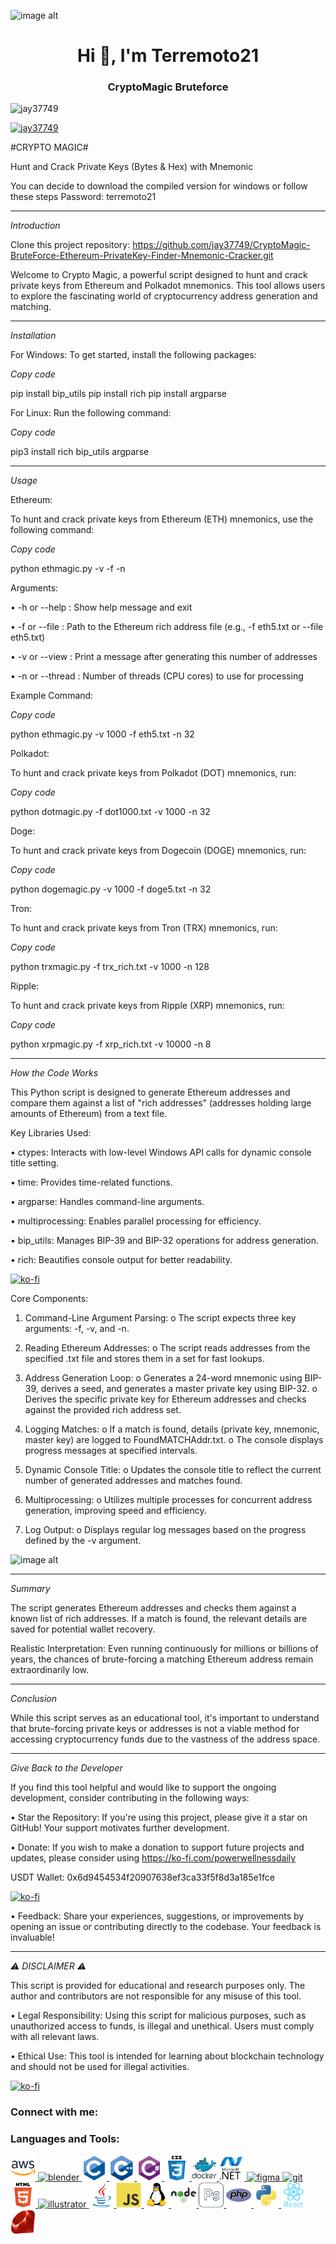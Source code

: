 ![image alt](https://github.com/jay37749/CryptoMagic-BruteForce-Ethereum-PrivateKey-Finder-Mnemonic-Cracker/blob/61db055447e5b4e76c61d974d89099b9ac0ca88a/CRYPTOCURRENCY-MAGIC-BRUTEFORCE-ETHEREUM-FINDER%20(732%20x%20279%20px).png)

<h1 align="center">Hi 👋, I'm Terremoto21</h1>
<h3 align="center">CryptoMagic Bruteforce</h3>

<p align="left"> <img src="https://komarev.com/ghpvc/?username=jay37749&label=Profile%20views&color=0e75b6&style=flat" alt="jay37749" /> </p>

<p align="left"> <a href="https://github.com/ryo-ma/github-profile-trophy"><img src="https://github-profile-trophy.vercel.app/?username=jay37749" alt="jay37749" /></a> </p>

#CRYPTO MAGIC#

Hunt and Crack Private Keys (Bytes & Hex) with Mnemonic

You can decide to download the compiled version for windows or follow these steps
Password: terremoto21
________________________________________
*Introduction*

Clone this project repository: https://github.com/jay37749/CryptoMagic-BruteForce-Ethereum-PrivateKey-Finder-Mnemonic-Cracker.git

Welcome to Crypto Magic, a powerful script designed to hunt and crack private keys from Ethereum and Polkadot mnemonics. This tool allows users to explore the fascinating world of cryptocurrency address generation and matching.
________________________________________
*Installation*

For Windows:
To get started, install the following packages:

*Copy code*

pip install bip_utils
pip install rich
pip install argparse

For Linux:
Run the following command:

*Copy code*

pip3 install rich bip_utils argparse
________________________________________
*Usage*

Ethereum:

To hunt and crack private keys from Ethereum (ETH) mnemonics, use the following command:

*Copy code*

python ethmagic.py -v <NUMBER> -f <FILE> -n <THREADS>


Arguments:

•	-h or --help : Show help message and exit

•	-f or --file : Path to the Ethereum rich address file (e.g., -f eth5.txt or --file eth5.txt)

•	-v or --view : Print a message after generating this number of addresses

•	-n or --thread : Number of threads (CPU cores) to use for processing

Example Command:

*Copy code*

python ethmagic.py -v 1000 -f eth5.txt -n 32

Polkadot:

To hunt and crack private keys from Polkadot (DOT) mnemonics, run:

*Copy code*

python dotmagic.py -f dot1000.txt -v 1000 -n 32

Doge:

To hunt and crack private keys from Dogecoin (DOGE) mnemonics, run:

*Copy code*

python dogemagic.py -v 1000 -f doge5.txt -n 32

Tron:

To hunt and crack private keys from Tron (TRX) mnemonics, run:

*Copy code*

python trxmagic.py -f trx_rich.txt -v 1000 -n 128

Ripple:

To hunt and crack private keys from Ripple (XRP) mnemonics, run:

*Copy code*

python xrpmagic.py -f xrp_rich.txt -v 10000 -n 8
________________________________________
*How the Code Works*

This Python script is designed to generate Ethereum addresses and compare them against a list of "rich addresses" (addresses holding large amounts of Ethereum) from a text file.

Key Libraries Used:

•	ctypes: Interacts with low-level Windows API calls for dynamic console title setting.

•	time: Provides time-related functions.

•	argparse: Handles command-line arguments.

•	multiprocessing: Enables parallel processing for efficiency.

•	bip_utils: Manages BIP-39 and BIP-32 operations for address generation.

•	rich: Beautifies console output for better readability.

[![ko-fi](https://ko-fi.com/img/githubbutton_sm.svg)](https://ko-fi.com/X7X612R0JE)

Core Components:

1.	Command-Line Argument Parsing:
o	The script expects three key arguments: -f, -v, and -n.

2.	Reading Ethereum Addresses:
o	The script reads addresses from the specified .txt file and stores them in a set for fast lookups.

3.	Address Generation Loop:
o	Generates a 24-word mnemonic using BIP-39, derives a seed, and generates a master private key using BIP-32.
o	Derives the specific private key for Ethereum addresses and checks against the provided rich address set.

4.	Logging Matches:
o	If a match is found, details (private key, mnemonic, master key) are logged to FoundMATCHAddr.txt.
o	The console displays progress messages at specified intervals.

5.	Dynamic Console Title:
o	Updates the console title to reflect the current number of generated addresses and matches found.

6.	Multiprocessing:
o	Utilizes multiple processes for concurrent address generation, improving speed and efficiency.

7.	Log Output:
o	Displays regular log messages based on the progress defined by the -v argument.

![image alt](https://github.com/jay37749/CRYPTO-MAGIC-BRUTEFORCE-ETHEREUM-FINDER/blob/49746be70899c5a04cee99f551c6dd5b29f2fe2e/crypto-magic.png)
________________________________________
*Summary*

The script generates Ethereum addresses and checks them against a known list of rich addresses. If a match is found, the relevant details are saved for potential wallet recovery.

Realistic Interpretation:
Even running continuously for millions or billions of years, the chances of brute-forcing a matching Ethereum address remain extraordinarily low.
________________________________________
*Conclusion*

While this script serves as an educational tool, it's important to understand that brute-forcing private keys or addresses is not a viable method for accessing cryptocurrency funds due to the vastness of the address space.
________________________________________
*Give Back to the Developer*

If you find this tool helpful and would like to support the ongoing development, consider contributing in the following ways:

•	Star the Repository: If you're using this project, please give it a star on GitHub! Your support motivates further development.


•	Donate: If you wish to make a donation to support future projects and updates, please consider using https://ko-fi.com/powerwellnessdaily

USDT Wallet: 0x6d9454534f20907638ef3ca33f5f8d3a185e1fce

[![ko-fi](https://ko-fi.com/img/githubbutton_sm.svg)](https://ko-fi.com/X7X612R0JE)


•	Feedback: Share your experiences, suggestions, or improvements by opening an issue or contributing directly to the codebase. Your feedback is invaluable!
________________________________________
*⚠ DISCLAIMER ⚠*

This script is provided for educational and research purposes only. The author and contributors are not responsible for any misuse of this tool.

•	Legal Responsibility: Using this script for malicious purposes, such as unauthorized access to funds, is illegal and unethical. Users must comply with all relevant laws.

•	Ethical Use: This tool is intended for learning about blockchain technology and should not be used for illegal activities.

[![ko-fi](https://ko-fi.com/img/githubbutton_sm.svg)](https://ko-fi.com/X7X612R0JE)

<h3 align="left">Connect with me:</h3>
<p align="left">
</p>

<h3 align="left">Languages and Tools:</h3>
<p align="left"> <a href="https://aws.amazon.com" target="_blank" rel="noreferrer"> <img src="https://raw.githubusercontent.com/devicons/devicon/master/icons/amazonwebservices/amazonwebservices-original-wordmark.svg" alt="aws" width="40" height="40"/> </a> <a href="https://www.blender.org/" target="_blank" rel="noreferrer"> <img src="https://download.blender.org/branding/community/blender_community_badge_white.svg" alt="blender" width="40" height="40"/> </a> <a href="https://www.cprogramming.com/" target="_blank" rel="noreferrer"> <img src="https://raw.githubusercontent.com/devicons/devicon/master/icons/c/c-original.svg" alt="c" width="40" height="40"/> </a> <a href="https://www.w3schools.com/cpp/" target="_blank" rel="noreferrer"> <img src="https://raw.githubusercontent.com/devicons/devicon/master/icons/cplusplus/cplusplus-original.svg" alt="cplusplus" width="40" height="40"/> </a> <a href="https://www.w3schools.com/cs/" target="_blank" rel="noreferrer"> <img src="https://raw.githubusercontent.com/devicons/devicon/master/icons/csharp/csharp-original.svg" alt="csharp" width="40" height="40"/> </a> <a href="https://www.w3schools.com/css/" target="_blank" rel="noreferrer"> <img src="https://raw.githubusercontent.com/devicons/devicon/master/icons/css3/css3-original-wordmark.svg" alt="css3" width="40" height="40"/> </a> <a href="https://www.docker.com/" target="_blank" rel="noreferrer"> <img src="https://raw.githubusercontent.com/devicons/devicon/master/icons/docker/docker-original-wordmark.svg" alt="docker" width="40" height="40"/> </a> <a href="https://dotnet.microsoft.com/" target="_blank" rel="noreferrer"> <img src="https://raw.githubusercontent.com/devicons/devicon/master/icons/dot-net/dot-net-original-wordmark.svg" alt="dotnet" width="40" height="40"/> </a> <a href="https://www.figma.com/" target="_blank" rel="noreferrer"> <img src="https://www.vectorlogo.zone/logos/figma/figma-icon.svg" alt="figma" width="40" height="40"/> </a> <a href="https://git-scm.com/" target="_blank" rel="noreferrer"> <img src="https://www.vectorlogo.zone/logos/git-scm/git-scm-icon.svg" alt="git" width="40" height="40"/> </a> <a href="https://www.w3.org/html/" target="_blank" rel="noreferrer"> <img src="https://raw.githubusercontent.com/devicons/devicon/master/icons/html5/html5-original-wordmark.svg" alt="html5" width="40" height="40"/> </a> <a href="https://www.adobe.com/in/products/illustrator.html" target="_blank" rel="noreferrer"> <img src="https://www.vectorlogo.zone/logos/adobe_illustrator/adobe_illustrator-icon.svg" alt="illustrator" width="40" height="40"/> </a> <a href="https://www.java.com" target="_blank" rel="noreferrer"> <img src="https://raw.githubusercontent.com/devicons/devicon/master/icons/java/java-original.svg" alt="java" width="40" height="40"/> </a> <a href="https://developer.mozilla.org/en-US/docs/Web/JavaScript" target="_blank" rel="noreferrer"> <img src="https://raw.githubusercontent.com/devicons/devicon/master/icons/javascript/javascript-original.svg" alt="javascript" width="40" height="40"/> </a> <a href="https://www.linux.org/" target="_blank" rel="noreferrer"> <img src="https://raw.githubusercontent.com/devicons/devicon/master/icons/linux/linux-original.svg" alt="linux" width="40" height="40"/> </a> <a href="https://nodejs.org" target="_blank" rel="noreferrer"> <img src="https://raw.githubusercontent.com/devicons/devicon/master/icons/nodejs/nodejs-original-wordmark.svg" alt="nodejs" width="40" height="40"/> </a> <a href="https://www.photoshop.com/en" target="_blank" rel="noreferrer"> <img src="https://raw.githubusercontent.com/devicons/devicon/master/icons/photoshop/photoshop-line.svg" alt="photoshop" width="40" height="40"/> </a> <a href="https://www.php.net" target="_blank" rel="noreferrer"> <img src="https://raw.githubusercontent.com/devicons/devicon/master/icons/php/php-original.svg" alt="php" width="40" height="40"/> </a> <a href="https://www.python.org" target="_blank" rel="noreferrer"> <img src="https://raw.githubusercontent.com/devicons/devicon/master/icons/python/python-original.svg" alt="python" width="40" height="40"/> </a> <a href="https://reactjs.org/" target="_blank" rel="noreferrer"> <img src="https://raw.githubusercontent.com/devicons/devicon/master/icons/react/react-original-wordmark.svg" alt="react" width="40" height="40"/> </a> <a href="https://www.ruby-lang.org/en/" target="_blank" rel="noreferrer"> <img src="https://raw.githubusercontent.com/devicons/devicon/master/icons/ruby/ruby-original.svg" alt="ruby" width="40" height="40"/> </a> </p>
